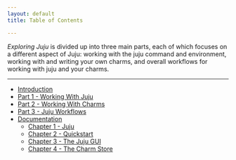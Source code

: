 ```yaml
---
layout: default
title: Table of Contents

---
```


*Exploring Juju* is divided up into three main parts, each of which focuses on a
different aspect of Juju: working with the juju command and environment, working
with and writing your own charms, and overall workflows for working with juju
and your charms.

-----

* [Introduction](part0)
* [Part 1 - Working With Juju](part1)
* [Part 2 - Working With Charms](part2)
* [Part 3 - Juju Workflows](part3)
* [Documentation](part4)
    * [Chapter 1 - Juju](part4/1-juju)
    * [Chapter 2 - Quickstart](part4/2-quickstart)
    * [Chapter 3 - The Juju GUI](part4/3-gui)
    * [Chapter 4 - The Charm Store](part4/4-charmstore)
